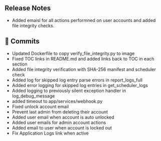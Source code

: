 ## Release Notes

- Added emaisl for all actions performned on user accounts and added file integrity checks.

## 🔧 Commits
- Updated Dockerfile to copy verify_file_integrity.py to image
- Fixed TOC links in README.md and added links back to TOC in each section
- Added file integrity verification with SHA-256 manifest and scheduler check
- Added log for skipped log entry parse errors in report_logs_full
- Added error logging for skipped log entries in get_scheduler_logs
- Added logging to previously silent exception handler in log_debug_message
- added timeout to app/services/webhook.py
- Fixed unlock account email
- Prevent last admin from deleting their account
- Added user email when account is auto unlocked
- Added user emails for admin account actions
- Added email to user when account is locked out
- Fix Application Logs link when active